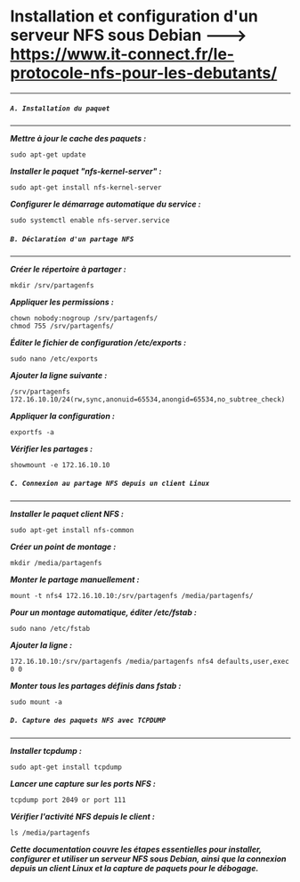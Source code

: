 # **Installation et configuration d'un serveur NFS sous Debian** ---> https://www.it-connect.fr/le-protocole-nfs-pour-les-debutants/
---
##### **```A. Installation du paquet```**
---
***Mettre à jour le cache des paquets :***
```
sudo apt-get update
```
***Installer le paquet "nfs-kernel-server" :***
```
sudo apt-get install nfs-kernel-server
```
***Configurer le démarrage automatique du service :***
```
sudo systemctl enable nfs-server.service
```
##### **```B. Déclaration d'un partage NFS```**
---
***Créer le répertoire à partager :***
```
mkdir /srv/partagenfs
```
***Appliquer les permissions :***
```
chown nobody:nogroup /srv/partagenfs/
chmod 755 /srv/partagenfs/
```
***Éditer le fichier de configuration /etc/exports :***
```
sudo nano /etc/exports
```
***Ajouter la ligne suivante :***
```
/srv/partagenfs 172.16.10.10/24(rw,sync,anonuid=65534,anongid=65534,no_subtree_check) 
```
***Appliquer la configuration :***
```
exportfs -a
```
***Vérifier les partages :***
```
showmount -e 172.16.10.10
```
##### **```C. Connexion au partage NFS depuis un client Linux```**
---
***Installer le paquet client NFS :***
```
sudo apt-get install nfs-common
```
***Créer un point de montage :***
```
mkdir /media/partagenfs
```
***Monter le partage manuellement :***
```
mount -t nfs4 172.16.10.10:/srv/partagenfs /media/partagenfs/
```
***Pour un montage automatique, éditer /etc/fstab :***
```
sudo nano /etc/fstab
```
***Ajouter la ligne :***

```
172.16.10.10:/srv/partagenfs /media/partagenfs nfs4 defaults,user,exec 0 0 
```
***Monter tous les partages définis dans fstab :***
```
sudo mount -a
```
##### **```D. Capture des paquets NFS avec TCPDUMP```**
---
***Installer tcpdump :***
```
sudo apt-get install tcpdump
```
***Lancer une capture sur les ports NFS :***
```
tcpdump port 2049 or port 111
```
***Vérifier l'activité NFS depuis le client :***
```
ls /media/partagenfs
```
***Cette documentation couvre les étapes essentielles pour installer, configurer et utiliser un serveur NFS sous Debian, ainsi que la connexion depuis un client Linux et la capture de paquets pour le débogage.***
